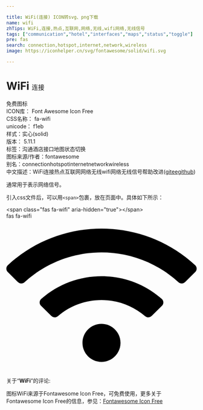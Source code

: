 ```yaml
---

title: WiFi(连接) ICON转svg、png下载
name: wifi
zhTips: WiFi,连接,热点,互联网,网络,无线,wifi网络,无线信号
tags: ["communication","hotel","interfaces","maps","status","toggle"]
pre: fas
search: connection,hotspot,internet,network,wireless
image: https://iconhelper.cn/svg/fontawesome/solid/wifi.svg

---
```


# WiFi  <small style="font-size: 60%;font-weight: 100">连接</small>


<div class="detail-page">
<p>
<span><span class="badge-success badge">免费图标</span> </span>
<br/>
<span>
ICON库：
<span class="badge-secondary badge">Font Awesome Icon Free</span> 
</span>
<br/>
<span>
CSS名称：
<span class="badge-secondary badge">fa-wifi</span> 
</span>
<br/>
<span>
unicode：
<span class="badge-secondary badge">f1eb</span> 
<copy-btn content='f1eb' btn-title=""></copy-btn>
<copy-btn :content='String.fromCodePoint(parseInt("f1eb", 16))' btn-title="复制U"></copy-btn>
</span><br/><span>样式：<span class="badge-light badge">实心(solid)</span></span>
<br/>
<span>
版本：
<span class="badge-secondary badge">5.11.1</span> 
</span><br/><span>标签：<span class="badge-light badge"><router-link to="/tags/communication.html">沟通</router-link></span><span class="badge-light badge"><router-link to="/tags/hotel.html">酒店</router-link></span><span class="badge-light badge"><router-link to="/tags/interfaces.html">接口</router-link></span><span class="badge-light badge"><router-link to="/tags/maps.html">地图</router-link></span><span class="badge-light badge"><router-link to="/tags/status.html">状态</router-link></span><span class="badge-light badge"><router-link to="/tags/toggle.html">切换</router-link></span></span>
<br/>
<span>图标来源/作者：<span class="badge-light badge">fontawesome</span></span> 
<br/>
<span>别名：<span class="badge-light badge">connection</span><span class="badge-light badge">hotspot</span><span class="badge-light badge">internet</span><span class="badge-light badge">network</span><span class="badge-light badge">wireless</span></span><br/><span class="zh-detail">中文描述：<span class="badge-primary badge">WiFi</span><span class="badge-primary badge">连接</span><span class="badge-primary badge">热点</span><span class="badge-primary badge">互联网</span><span class="badge-primary badge">网络</span><span class="badge-primary badge">无线</span><span class="badge-primary badge">wifi网络</span><span class="badge-primary badge">无线信号</span><span class="help-link"><span>帮助改进</span>(<a href="https://gitee.com/liuwave/icon-helper/edit/master/json/fontawesome/solid/wifi.json" target="_blank" rel="noopener noreferrer">gitee</a><a href="https://github.com/liuwave/icon-helper/edit/master/json/fontawesome/solid/wifi.json" target="_blank" rel="noopener noreferrer">github</a></span>)</span><br/>
</p>
</div><div class="description description alert alert-light">通常用于表示网络信号。</div>
<div class="alert alert-dark">
  <i class="fas fa-wifi fa-xs"></i>
  <i class="fas fa-wifi fa-sm"></i>
  <i class="fas fa-wifi fa-lg"></i>
  <i class="fas fa-wifi fa-2x"></i>
  <i class="fas fa-wifi fa-3x"></i>
  <i class="fas fa-wifi fa-5x"></i>
  <i class="fas fa-wifi fa-7x"></i>
</div>
<div>
  <p>引入css文件后，可以用<code>&lt;span&gt;</code>包裹，放在页面中。具体如下所示：    
  </p>
  <div class="alert alert-primary" style="font-size: 14px">
    &lt;span class="fas fa-wifi" aria-hidden="true"&gt;&lt;/span&gt;
    <copy-btn content='<span class="fas fa-wifi" aria-hidden="true"></span>'></copy-btn>
  </div>
  <div class="alert alert-secondary">
    <i class="fas fa-wifi"
    style="font-size: 24px"
    aria-hidden="true"></i> fas fa-wifi
    <copy-btn content="fas fa-wifi" btn-title="复制图标名称"></copy-btn>
  </div>
</div>
<div id="svg" class="svg-wrap">
<svg xmlns="http://www.w3.org/2000/svg" viewBox="0 0 640 512"><path d="M634.91 154.88C457.74-8.99 182.19-8.93 5.09 154.88c-6.66 6.16-6.79 16.59-.35 22.98l34.24 33.97c6.14 6.1 16.02 6.23 22.4.38 145.92-133.68 371.3-133.71 517.25 0 6.38 5.85 16.26 5.71 22.4-.38l34.24-33.97c6.43-6.39 6.3-16.82-.36-22.98zM320 352c-35.35 0-64 28.65-64 64s28.65 64 64 64 64-28.65 64-64-28.65-64-64-64zm202.67-83.59c-115.26-101.93-290.21-101.82-405.34 0-6.9 6.1-7.12 16.69-.57 23.15l34.44 33.99c6 5.92 15.66 6.32 22.05.8 83.95-72.57 209.74-72.41 293.49 0 6.39 5.52 16.05 5.13 22.05-.8l34.44-33.99c6.56-6.46 6.33-17.06-.56-23.15z"/></svg>
</div>
<detail full-name='fa-wifi'></detail>
<div class="icon-detail__container">
<p>关于“<b>WiFi</b>”的评论:</p>
</div>
<Vssue title="关于“WiFi”的评论" />    
<div><p>图标WiFi来源于Fontawesome Icon Free，可免费使用，更多关于  Fontawesome Icon Free的信息，参见：<a target="_blank" href="https://iconhelper.cn/fontawesome.html">Fontawesome Icon Free</a>
</p></div>
